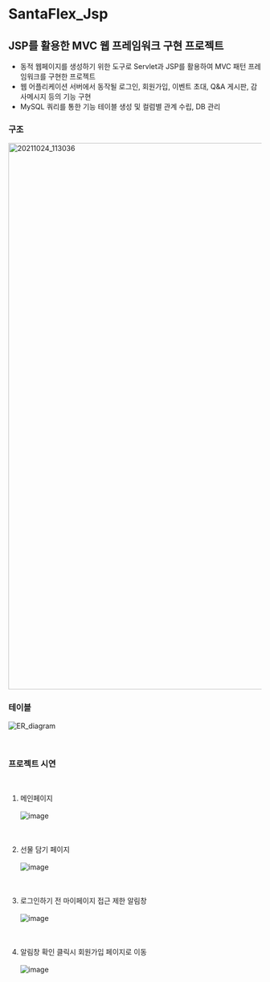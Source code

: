 # SantaFlex_Jsp
<h2>JSP를 활용한 MVC 웹 프레임워크 구현 프로젝트</h2>

- 동적 웹페이지를 생성하기 위한 도구로 Servlet과 JSP를 활용하여 MVC 패턴 프레임워크를 구현한 프로젝트
- 웹 어플리케이션 서버에서 동작될 로그인, 회원가입, 이벤트 초대, Q&A 게시판, 감사메시지 등의 기능 구현
- MySQL 쿼리를 통한 기능 테이블 생성 및 컬럼별 관계 수립, DB 관리

<h3>구조</h3>

<img width="1088" alt="20211024_113036" src="https://user-images.githubusercontent.com/78725674/138577998-30baa86c-c68e-4567-9f20-154fd291d029.png">


<br>
<h3>테이블</h3>

![ER_diagram](https://user-images.githubusercontent.com/78725674/138577301-6201c92c-61d3-4301-9061-3f5e091c24ce.png)

<br>
<h3>프로젝트 시연</h3><br>

1. 메인페이지<br><br>
![image](https://user-images.githubusercontent.com/78725674/142082587-9a04571d-169a-4a56-b194-04ecfcc4237c.png) <br><br><br>

2. 선물 담기 페이지 <br><br>
![image](https://user-images.githubusercontent.com/78725674/142082599-d27b49cf-7dc9-42cb-b43a-2483409842c2.png) <br><br><br>

3. 로그인하기 전 마이페이지 접근 제한 알림창 <br><br>
![image](https://user-images.githubusercontent.com/78725674/142083073-c37d5864-c21d-4ac4-a950-9f096e21e46d.png) <br><br><br>

4. 알림창 확인 클릭시 회원가입 페이지로 이동 <br><br>
![image](https://user-images.githubusercontent.com/78725674/142083094-48d1b5e7-f0b0-43df-a62d-4bb9941ea765.png) <br><br><br>




